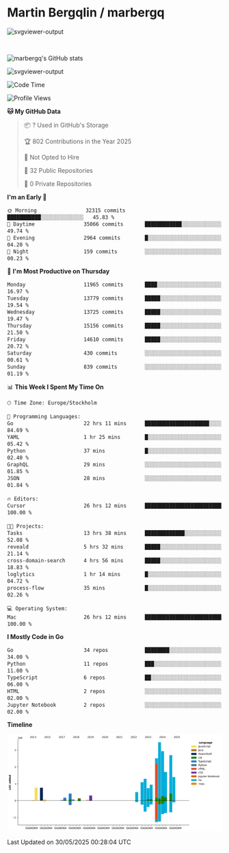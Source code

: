 # Martin Bergqlin / marbergq

![svgviewer-output](https://user-images.githubusercontent.com/2405410/206014777-22d41ecb-c24f-421d-b7d9-bba2cb5bb0de.svg)

<br>

<!--- [![Martin's Week](https://github-readme-stats.vercel.app/api/wakatime?username=marbergq&theme=dark)](https://github.com/anuraghazra/github-readme-stats) -->

![marbergq's GitHub stats](https://github-readme-stats.vercel.app/api?username=marbergq&count_private=true&show_icons=true)

![svgviewer-output](https://wakatime.com/badge/user/3f0a2069-6683-4e19-9a4a-7d21ea815067.svg)

<!--START_SECTION:waka-->
![Code Time](http://img.shields.io/badge/Code%20Time-5%2C126%20hrs%2028%20mins-blue)

![Profile Views](http://img.shields.io/badge/Profile%20Views-1-blue)

**🐱 My GitHub Data** 

> 📦 ? Used in GitHub's Storage 
 > 
> 🏆 802 Contributions in the Year 2025
 > 
> 🚫 Not Opted to Hire
 > 
> 📜 32 Public Repositories 
 > 
> 🔑 0 Private Repositories 
 > 
**I'm an Early 🐤** 

```text
🌞 Morning                32315 commits       ███████████░░░░░░░░░░░░░░   45.83 % 
🌆 Daytime                35066 commits       ████████████░░░░░░░░░░░░░   49.74 % 
🌃 Evening                2964 commits        █░░░░░░░░░░░░░░░░░░░░░░░░   04.20 % 
🌙 Night                  159 commits         ░░░░░░░░░░░░░░░░░░░░░░░░░   00.23 % 
```
📅 **I'm Most Productive on Thursday** 

```text
Monday                   11965 commits       ████░░░░░░░░░░░░░░░░░░░░░   16.97 % 
Tuesday                  13779 commits       █████░░░░░░░░░░░░░░░░░░░░   19.54 % 
Wednesday                13725 commits       █████░░░░░░░░░░░░░░░░░░░░   19.47 % 
Thursday                 15156 commits       █████░░░░░░░░░░░░░░░░░░░░   21.50 % 
Friday                   14610 commits       █████░░░░░░░░░░░░░░░░░░░░   20.72 % 
Saturday                 430 commits         ░░░░░░░░░░░░░░░░░░░░░░░░░   00.61 % 
Sunday                   839 commits         ░░░░░░░░░░░░░░░░░░░░░░░░░   01.19 % 
```


📊 **This Week I Spent My Time On** 

```text
🕑︎ Time Zone: Europe/Stockholm

💬 Programming Languages: 
Go                       22 hrs 11 mins      █████████████████████░░░░   84.69 % 
YAML                     1 hr 25 mins        █░░░░░░░░░░░░░░░░░░░░░░░░   05.42 % 
Python                   37 mins             █░░░░░░░░░░░░░░░░░░░░░░░░   02.40 % 
GraphQL                  29 mins             ░░░░░░░░░░░░░░░░░░░░░░░░░   01.85 % 
JSON                     28 mins             ░░░░░░░░░░░░░░░░░░░░░░░░░   01.84 % 

🔥 Editors: 
Cursor                   26 hrs 12 mins      █████████████████████████   100.00 % 

🐱‍💻 Projects: 
Tasks                    13 hrs 38 mins      █████████████░░░░░░░░░░░░   52.08 % 
reveald                  5 hrs 32 mins       █████░░░░░░░░░░░░░░░░░░░░   21.14 % 
cross-domain-search      4 hrs 56 mins       █████░░░░░░░░░░░░░░░░░░░░   18.83 % 
loglytics                1 hr 14 mins        █░░░░░░░░░░░░░░░░░░░░░░░░   04.72 % 
process-flow             35 mins             █░░░░░░░░░░░░░░░░░░░░░░░░   02.26 % 

💻 Operating System: 
Mac                      26 hrs 12 mins      █████████████████████████   100.00 % 
```

**I Mostly Code in Go** 

```text
Go                       34 repos            ████████░░░░░░░░░░░░░░░░░   34.00 % 
Python                   11 repos            ███░░░░░░░░░░░░░░░░░░░░░░   11.00 % 
TypeScript               6 repos             ██░░░░░░░░░░░░░░░░░░░░░░░   06.00 % 
HTML                     2 repos             ░░░░░░░░░░░░░░░░░░░░░░░░░   02.00 % 
Jupyter Notebook         2 repos             ░░░░░░░░░░░░░░░░░░░░░░░░░   02.00 % 
```



**Timeline**

![Lines of Code chart](https://raw.githubusercontent.com/marbergq/marbergq/main/assets/bar_graph.png)


 Last Updated on 30/05/2025 00:28:04 UTC
<!--END_SECTION:waka-->
